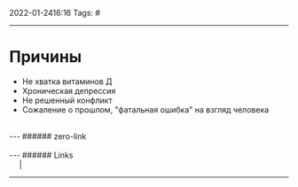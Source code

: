 2022-01-2416:16
Tags: #

---
# Причины
- Не хватка витаминов Д
- Хроническая депрессия
- Не решенный конфликт
- Сожаление о прошлом, "фатальная ошибка" на взгляд человека

</br>
---
###### zero-link </br>

</br>
---
###### Links </br>
 &emsp; | &emsp; 


---